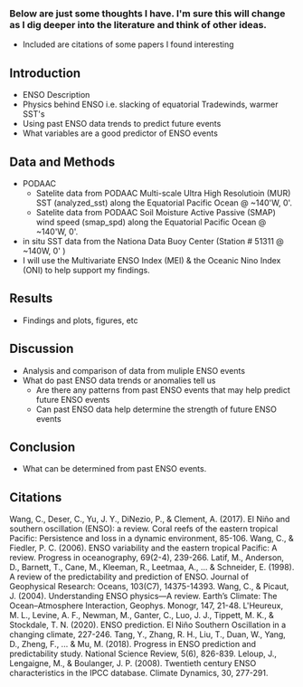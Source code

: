 ### **Below are just some thoughts I have.  I'm sure this will change as I dig deeper into the literature and think of other ideas.**
- Included are citations of some papers I found interesting
## **Introduction**
- ENSO Description
- Physics behind ENSO i.e. slacking of equatorial Tradewinds, warmer SST's
- Using past ENSO data trends to predict future events
- What variables are a good predictor of ENSO events

## **Data and Methods**
- PODAAC 
  - Satelite data from PODAAC Multi-scale Ultra High Resolutioin (MUR) SST (analyzed_sst) along the Equatorial Pacific Ocean @ 
    ~140'W, 0'.
  - Satelite data from PODAAC Soil Moisture Active Passive (SMAP) wind speed  (smap_spd) along the Equatorial Pacific Ocean @  
    ~140'W, 0'. 
- in situ SST data from the Nationa Data Buoy Center (Station # 51311 @ ~140W, 0' )
- I will use the Multivariate ENSO Index (MEI) & the Oceanic Nino Index (ONI) to help support my findings.
  
## **Results**
- Findings and plots, figures, etc

## **Discussion**
- Analysis and comparison of data from muliple ENSO events
- What do past ENSO data trends or anomalies tell us
  - Are there any patterns from past ENSO events that may help predict future ENSO events
  - Can past ENSO data help determine the strength of future ENSO events
## **Conclusion**
- What can be determined from past ENSO events. 

## **Citations**
Wang, C., Deser, C., Yu, J. Y., DiNezio, P., & Clement, A. (2017). El Niño and southern oscillation (ENSO): a review. Coral reefs of the eastern tropical Pacific: Persistence and loss in a dynamic environment, 85-106.
Wang, C., & Fiedler, P. C. (2006). ENSO variability and the eastern tropical Pacific: A review. Progress in oceanography, 69(2-4), 239-266.
Latif, M., Anderson, D., Barnett, T., Cane, M., Kleeman, R., Leetmaa, A., ... & Schneider, E. (1998). A review of the predictability and prediction of ENSO. Journal of Geophysical Research: Oceans, 103(C7), 14375-14393.
Wang, C., & Picaut, J. (2004). Understanding ENSO physics—A review. Earth’s Climate: The Ocean–Atmosphere Interaction, Geophys. Monogr, 147, 21-48.
L'Heureux, M. L., Levine, A. F., Newman, M., Ganter, C., Luo, J. J., Tippett, M. K., & Stockdale, T. N. (2020). ENSO prediction. El Niño Southern Oscillation in a changing climate, 227-246.
Tang, Y., Zhang, R. H., Liu, T., Duan, W., Yang, D., Zheng, F., ... & Mu, M. (2018). Progress in ENSO prediction and predictability study. National Science Review, 5(6), 826-839.
Leloup, J., Lengaigne, M., & Boulanger, J. P. (2008). Twentieth century ENSO characteristics in the IPCC database. Climate Dynamics, 30, 277-291.
